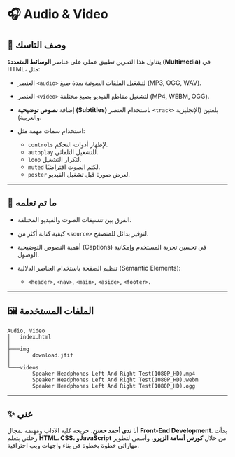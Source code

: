 

# 🎧 Audio & Video

## 📄 وصف التاسك

يتناول هذا التمرين تطبيق عملي على عناصر **الوسائط المتعددة (Multimedia)** في HTML، مثل:

* العنصر `<audio>` لتشغيل الملفات الصوتية بعدة صيغ (MP3, OGG, WAV).
* العنصر `<video>` لتشغيل مقاطع الفيديو بصيغ مختلفة (MP4, WEBM, OGG).
* إضافة **نصوص توضيحية (Subtitles)** باستخدام العنصر `<track>` بلغتين (الإنجليزية والعربية).
* استخدام سمات مهمة مثل:

  * `controls` لإظهار أدوات التحكم.
  * `autoplay` للتشغيل التلقائي.
  * `loop` لتكرار التشغيل.
  * `muted` لكتم الصوت افتراضيًا.
  * `poster` لعرض صورة قبل تشغيل الفيديو.

---

## 🧱 ما تم تعلمه

* الفرق بين تنسيقات الصوت والفيديو المختلفة.
* كيفية كتابة أكثر من `<source>` لتوفير بدائل للمتصفح.
* أهمية النصوص التوضيحية (Captions) في تحسين تجربة المستخدم وإمكانية الوصول.
* تنظيم الصفحة باستخدام العناصر الدلالية (Semantic Elements):

  * `<header>`, `<nav>`, `<main>`, `<aside>`, `<footer>`.

---

## 🖼️ الملفات المستخدمة

```
Audio, Video
│   index.html
│
├───img
│       download.jfif
│
└───videos
        Speaker Headphones Left And Right Test(1080P_HD).mp4
        Speaker Headphones Left And Right Test(1080P_HD).webm
        Speaker Headphones Left And Right Test(1080P_HD).ogg
```

---

## ✨ عني

أنا **ندى أحمد حسن**، خريجة كلية الآداب ومهتمة بمجال **Front-End Development**.
بدأت رحلتي بتعلم **HTML، CSS، وJavaScript** من خلال **كورس أسامة الزيرو**، وأسعى لتطوير مهاراتي خطوة بخطوة في بناء واجهات ويب احترافية.
